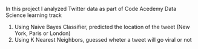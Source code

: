In this project I analyzed Twitter data as part of Code Acedemy Data Science learning track

1. Using Naive Bayes Classifier, predicted the location of the tweet (New York, Paris or London)
2. Using K Nearest Neighbors, guessed wheter a tweet will go viral or not
